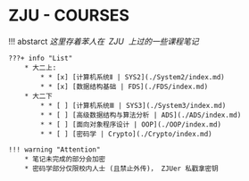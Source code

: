 # ZJU - COURSES

!!! abstarct
    $这里存着苯人在  ~~ ZJU ~~ 上过的一些课程笔记$ 

    ???+ info "List"
        * 大二上: 
            * * [x] [计算机系统Ⅱ | SYS2](./System2/index.md)
            * * [x] [数据结构基础 | FDS](./FDS/index.md)
        * 大二下
            * * [ ] [计算机系统Ⅲ | SYS3](./System3/index.md)
            * * [ ] [高级数据结构与算法分析 | ADS](./ADS/index.md)
            * * [ ] [面向对象程序设计 | OOP](./OOP/index.md)
            * * [ ] [密码学 | Crypto](./Crypto/index.md)

    !!! warning "Attention"
        * 笔记未完成的部分会加密
        * 密码学部分仅限校内人士 (且禁止外传)， ZJUer 私戳拿密钥

